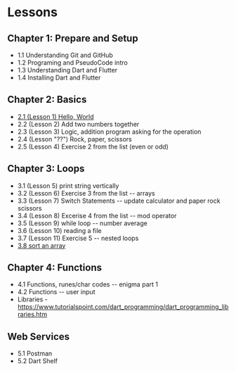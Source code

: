 # Lessons

## Chapter 1: Prepare and Setup

- 1.1 Understanding Git and GitHub
- 1.2 Programing and PseudoCode intro
- 1.3 Understanding Dart and Flutter
- 1.4 Installing Dart and Flutter

## Chapter 2: Basics

- [2.1 (Lesson 1) Hello, World](Chapter%202/Lesson%201-Hello%20World)
- 2.2 (Lesson 2) Add two numbers together
- 2.3 (Lesson 3) Logic, addition program asking for the operation
- 2.4 (Lesson "??") Rock, paper, scissors
- 2.5 (Lesson 4) Exercise 2 from the list (even or odd)

## Chapter 3: Loops

- 3.1 (Lesson 5) print string vertically
- 3.2 (Lesson 6) Exercise 3 from the list -- arrays
- 3.3 (Lesson 7) Switch Statements -- update calculator and paper rock scissors
- 3.4 (Lesson 8) Excerise 4 from the list -- mod operator
- 3.5 (Lesson 9) while loop -- number average
- 3.6 (Lesson 10) reading a file
- 3.7 (Lesson 11) Exercise 5 -- nested loops
- [3.8 sort an array](Chapter%203/Lesson%208-Sort)

## Chapter 4: Functions

- 4.1 Functions, runes/char codes -- enigma part 1
- 4.2 Functions -- user input
- Libraries - https://www.tutorialspoint.com/dart_programming/dart_programming_libraries.htm

## Web Services
- 5.1 Postman
- 5.2 Dart Shelf
